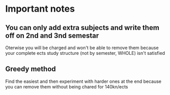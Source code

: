 # Important notes

## You can only add extra subjects and write them off on 2nd and 3nd semestar

Oterwise you will be charged and won't be able to remove them because your complete ects study structure (not by semester, WHOLE) isn't satisfied


## Greedy method

Find the easiest and then experiment with harder ones at the end because you can remove them without being chared for 140kn/ects
